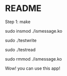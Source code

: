 # README

Step 1: make

sudo insmod ./ismessage.ko

sudo ./testwrite

sudo ./testread

sudo rmmod ./ismessage.ko

Wow! you can use this app!
